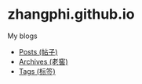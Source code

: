 
#  zhangphi.github.io
My blogs 

* [Posts (帖子)](./posts/) 
* [Archives (老窖)](./archives/)
* [Tags (标签)](./tags/)
